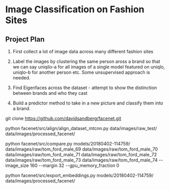 # Image Classification on Fashion Sites
## Project Plan
1. First collect a lot of image data across many different fashion sites

2. Label the images by clustering the same person aross a brand so that we can say uniqilo-a for all images of a single model featured on uniqlo, uniqlo-b for another person etc. Some unsupervised approach is needed.

3. Find Eigenfaces across the dataset - attempt to show the distinction between brands and who they cast

4. Build a predictor method to take in a new picture and classify them into a brand.


git clone https://github.com/davidsandberg/facenet.git

python facenet/src/align/align_dataset_mtcnn.py data/images/raw_test/ data/images/processed_facenet/

python facenet/src/compare.py models/20180402-114759/ data/images/raw/tom_ford_male_69 data/images/raw/tom_ford_male_70 data/images/raw/tom_ford_male_71 data/images/raw/tom_ford_male_72 data/images/raw/tom_ford_male_73 data/images/raw/tom_ford_male_74 --image_size 160 --margin 32 --gpu_memory_fraction 0

python facenet/src/export_embeddings.py models/20180402-114759/ data/images/processed_facenet/ 